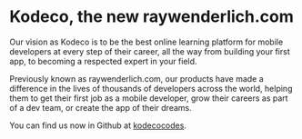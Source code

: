 # Kodeco, the new raywenderlich.com

Our vision as Kodeco is to be the best online learning platform for mobile developers at every step of their career, all the way from building your first app, to becoming a respected expert in your field.

Previously known as raywenderlich.com, our products have made a difference in the lives of thousands of developers across the world, helping them to get their first job as a mobile developer, grow their careers as part of a dev team, or create the app of their dreams.

You can find us now in Github at [kodecocodes](https://github.com/kodecocodes).
